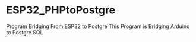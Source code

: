 # ESP32_PHPtoPostgre
Program Bridging From ESP32 to Postgre
This Program is Bridging Arduino to Postgre SQL
